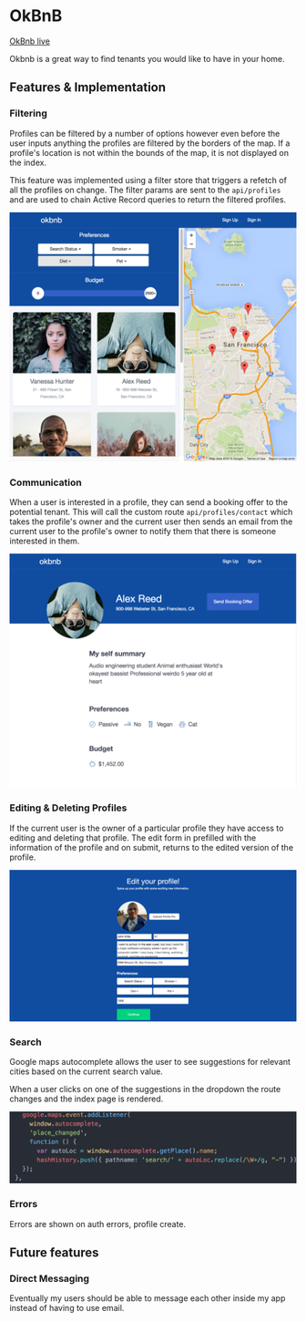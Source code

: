 # OkBnB

[OkBnb live][heroku]

[heroku]: http://www.okbnb.co/

Okbnb is a great way to find tenants you would like to have in your home.

## Features & Implementation

### Filtering

  Profiles can be filtered by a number of options however even before the user inputs anything the profiles are filtered by the borders of the map.  If a profile's location is not within the bounds of the map, it is not displayed on the index.

  This feature was implemented using a filter store that triggers a refetch of all the profiles on change.  The filter params are sent to the `api/profiles` and are used to chain Active Record queries to return the filtered profiles.

![filters][filters]

[filters]: docs/profileFilters.png


### Communication

  When a user is interested in a profile, they can send a booking offer to the potential tenant.  This will call the custom route `api/profiles/contact` which takes the profile's owner and the current user       then sends an email from the current user to the profile's owner to notify them that there is someone interested in them.

![Profile Detail][profile detail]

[profile detail]: docs/profileDetail.png


### Editing & Deleting Profiles

  If the current user is the owner of a particular profile they have access to editing and deleting that profile.  The edit form in prefilled with the information of the profile and on submit, returns to the edited version of the profile.

![Profile Edit][profile edit]

[profile edit]: docs/profileEdit.png

### Search

  Google maps autocomplete allows the user to see suggestions for relevant cities based on the current search value.  

  When a user clicks on one of the suggestions in the dropdown the route changes and the index page is rendered.

  ![autocomplete][autocomplete]

  [autocomplete]: docs/autocomplete.png

### Errors

  Errors are shown on auth errors, profile create.

## Future features

### Direct Messaging

  Eventually my users should be able to message each other inside my app instead
  of having to use email.
